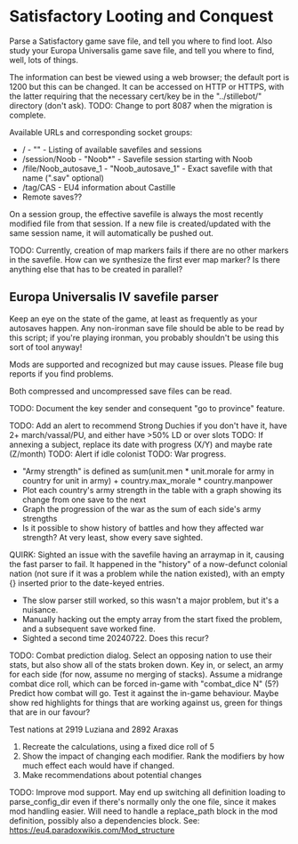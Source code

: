 Satisfactory Looting and Conquest
=================================

Parse a Satisfactory game save file, and tell you where to find loot.
Also study your Europa Universalis game save file, and tell you where
to find, well, lots of things.

The information can best be viewed using a web browser; the default
port is 1200 but this can be changed. It can be accessed on HTTP or
HTTPS, with the latter requiring that the necessary cert/key be in
the "../stillebot/" directory (don't ask).
TODO: Change to port 8087 when the migration is complete.

Available URLs and corresponding socket groups:

* / - "" - Listing of available savefiles and sessions
* /session/Noob - "Noob*" - Savefile session starting with Noob
* /file/Noob_autosave_1 - "Noob_autosave_1" - Exact savefile with that name (".sav" optional)
* /tag/CAS - EU4 information about Castille
* Remote saves??

On a session group, the effective savefile is always the most recently modified file
from that session. If a new file is created/updated with the same session name,
it will automatically be pushed out.

TODO: Currently, creation of map markers fails if there are no other markers in the
savefile. How can we synthesize the first ever map marker? Is there anything else that
has to be created in parallel?


Europa Universalis IV savefile parser
-------------------------------------

Keep an eye on the state of the game, at least as frequently as your
autosaves happen. Any non-ironman save file should be able to be read
by this script; if you're playing ironman, you probably shouldn't be
using this sort of tool anyway!

Mods are supported and recognized but may cause issues. Please file
bug reports if you find problems.

Both compressed and uncompressed save files can be read.

TODO: Document the key sender and consequent "go to province" feature.

TODO: Add an alert to recommend Strong Duchies if you don't have it, have 2+ march/vassal/PU, and either have >50% LD or over slots
TODO: If annexing a subject, replace its date with progress (X/Y) and maybe rate (Z/month)
TODO: Alert if idle colonist
TODO: War progress.
- "Army strength" is defined as sum(unit.men * unit.morale for army in country for unit in army) + country.max_morale * country.manpower
- Plot each country's army strength in the table with a graph showing its change from one save to the next
- Graph the progression of the war as the sum of each side's army strengths
- Is it possible to show history of battles and how they affected war strength? At very least, show every save sighted.

QUIRK: Sighted an issue with the savefile having an arraymap in it, causing the fast parser
to fail. It happened in the "history" of a now-defunct colonial nation (not sure if it was a
problem while the nation existed), with an empty {} inserted prior to the date-keyed entries.
- The slow parser still worked, so this wasn't a major problem, but it's a nuisance.
- Manually hacking out the empty array from the start fixed the problem, and a subsequent
  save worked fine.
- Sighted a second time 20240722. Does this recur?

TODO: Combat prediction dialog. Select an opposing nation to use their stats, but also show all of the stats broken down.
Key in, or select, an army for each side (for now, assume no merging of stacks).
Assume a midrange combat dice roll, which can be forced in-game with "combat_dice N" (5?)
Predict how combat will go. Test it against the in-game behaviour.
Maybe show red highlights for things that are working against us, green for things that are in our favour?


Test nations at 2919 Luziana and 2892 Araxas

1. Recreate the calculations, using a fixed dice roll of 5
2. Show the impact of changing each modifier. Rank the modifiers by how much effect each would have if changed.
3. Make recommendations about potential changes

TODO: Improve mod support.
May end up switching all definition loading to parse_config_dir even if there's normally only the
one file, since it makes mod handling easier. Will need to handle a replace_path block in the mod
definition, possibly also a dependencies block. See: https://eu4.paradoxwikis.com/Mod_structure
